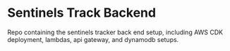 # Sentinels Track Backend

Repo containing the sentinels tracker back end setup, including AWS CDK deployment, lambdas, api gateway, and dynamodb setups.
